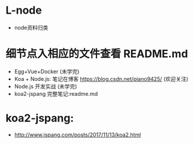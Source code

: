 # L-node
  + node资料归类

# 细节点入相应的文件查看 README.md
  + Egg+Vue+Docker (未学完)
  + Koa + Node.js: 笔记在博客 https://blog.csdn.net/piano9425/          (欢迎关注)
  + Node.js 开发实战 (未学完)
  + koa2-jspang 完整笔记:readme.md


# koa2-jspang: 
  + http://www.jspang.com/posts/2017/11/13/koa2.html
